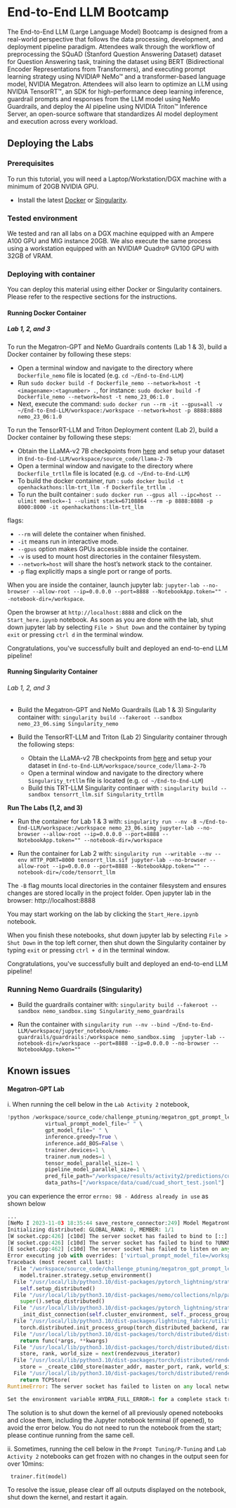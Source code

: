 # End-to-End LLM Bootcamp

The End-to-End LLM (Large Language Model) Bootcamp is designed from a real-world perspective that follows the data processing, development, and deployment pipeline paradigm. Attendees walk through the workflow of preprocessing the SQuAD (Stanford Question Answering Dataset) dataset for Question Answering task, training the dataset using BERT (Bidirectional Encoder Representations from Transformers), and executing prompt learning strategy using NVIDIA® NeMo™ and a transformer-based language model, NVIDIA Megatron. Attendees will also learn to optimize an LLM using NVIDIA TensorRT™, an SDK for high-performance deep learning inference, guardrail prompts and responses from the LLM model using NeMo Guardrails, and deploy the AI pipeline using NVIDIA Triton™ Inference Server, an open-source software that standardizes AI model deployment and execution across every workload.

## Deploying the Labs

### Prerequisites

To run this tutorial, you will need a Laptop/Workstation/DGX machine with a minimum of 20GB NVIDIA GPU.

- Install the latest [Docker](https://docs.docker.com/engine/install/) or [Singularity](https://sylabs.io/docs/).


### Tested environment

We tested and ran all labs on a DGX machine equipped with an Ampere A100 GPU and MIG instance 20GB. We also execute the same process using a workstation equipped with an NVIDIA® Quadro® GV100 GPU with 32GB of VRAM.


### Deploying with container

You can deploy this material using either Docker or Singularity containers. Please refer to the respective sections for the instructions.

#### Running Docker Container

##### Lab 1, 2, and 3 


To run the Megatron-GPT and NeMo Guardrails contents (Lab 1 & 3), build a Docker container by following these steps:  

- Open a terminal window and navigate to the directory where `Dockerfile_nemo` file is located (e.g. `cd ~/End-to-End-LLM`)
- Run `sudo docker build -f Dockerfile_nemo --network=host -t <imagename>:<tagnumber> .`, for instance: `sudo docker build -f Dockerfile_nemo --network=host -t nemo_23_06:1.0 .`
- Next, execute the command: `sudo docker run --rm -it --gpus=all -v ~/End-to-End-LLM/workspace:/workspace --network=host -p 8888:8888 nemo_23_06:1.0`

To run the TensorRT-LLM and Triton Deployment content (Lab 2), build a Docker container by following these steps: 

- Obtain the LLaMA-v2 7B checkpoints from [here](https://github.com/facebookresearch/llama) and setup your dataset in `End-to-End-LLM/workspace/source_code/llama-2-7b`
- Open a terminal window and navigate to the directory where `Dockerfile_trtllm` file is located (e.g. `cd ~/End-to-End-LLM`)
- To build the docker container, run : `sudo docker build -t openhackathons:llm-trt_llm -f Dockerfile_trtllm .`
- To run the built container : `sudo docker run --gpus all --ipc=host --ulimit memlock=-1 --ulimit stack=67108864 --rm -p 8888:8888 -p 8000:8000 -it openhackathons:llm-trt_llm`



flags:
- `--rm` will delete the container when finished.
- `-it` means run in interactive mode.
- `--gpus` option makes GPUs accessible inside the container.
- `-v` is used to mount host directories in the container filesystem.
- `--network=host` will share the host’s network stack to the container.
- `-p` flag explicitly maps a single port or range of ports.

When you are inside the container, launch jupyter lab: 
`jupyter-lab --no-browser --allow-root --ip=0.0.0.0 --port=8888 --NotebookApp.token="" --notebook-dir=/workspace`. 

Open the browser at `http://localhost:8888` and click on the `Start_here.ipynb` notebook.
As soon as you are done with the lab, shut down jupyter lab by selecting `File > Shut Down` and the container by typing `exit` or pressing `ctrl d` in the terminal window.

Congratulations, you've successfully built and deployed an end-to-end LLM pipeline!


#### Running Singularity Container

###### Lab 1, 2, and 3

- Build the Megatron-GPT and NeMo Guardrails (Lab 1 & 3) Singularity container with: `singularity build --fakeroot --sandbox nemo_23_06.simg Singularity_nemo`

- Build the TensorRT-LLM and Triton (Lab 2) Singularity container through the following steps:
    - Obtain the LLaMA-v2 7B checkpoints from [here](https://github.com/facebookresearch/llama) and setup your dataset in `End-to-End-LLM/workspace/source_code/llama-2-7b` 
    - Open a terminal window and navigate to the directory where `Singularity_trtllm` file is located (e.g. `cd ~/End-to-End-LLM`)
    - Build this TRT-LLM Singularity continaer with :  `singularity build --sandbox tensorrt_llm.sif Singularity_trtllm`


**Run The Labs (1,2, and 3)**

- Run the container for Lab 1 & 3 with: `singularity run --nv -B ~/End-to-End-LLM/workspace:/workspace nemo_23_06.simg jupyter-lab --no-browser --allow-root --ip=0.0.0.0 --port=8888 --NotebookApp.token="" --notebook-dir=/workspace`

- Run the container for Lab 2 with: `singularity run --writable --nv --env HTTP_PORT=8000 tensorrt_llm.sif jupyter-lab --no-browser --allow-root --ip=0.0.0.0 --port=8888 --NotebookApp.token="" --notebook-dir=/code/tensorrt_llm`
 


The `-B` flag mounts local directories in the container filesystem and ensures changes are stored locally in the project folder. Open jupyter lab in the browser: http://localhost:8888

You may start working on the lab by clicking the `Start_Here.ipynb` notebook.

When you finish these notebooks, shut down jupyter lab by selecting `File > Shut Down` in the top left corner, then shut down the Singularity container by typing `exit` or pressing `ctrl + d` in the terminal window.


Congratulations, you've successfully built and deployed an end-to-end LLM pipeline!


### Running Nemo Guardrails (Singularity)  

- Build the guardrails container with: `singularity build --fakeroot --sandbox nemo_sandbox.simg Singularity_nemo_guardrails`

- Run the container with `singularity run --nv --bind ~/End-to-End-LLM/workspace/jupyter_notebook/nemo-guardrails/guardrails:/workspace nemo_sandbox.simg  jupyter-lab --notebook-dir=/workspace --port=8888 --ip=0.0.0.0 --no-browser --NotebookApp.token=""`


## Known issues

#### Megatron-GPT Lab

i. When running the cell below in the `Lab Activity 2` notebook,

```python
!python /workspace/source_code/challenge_ptuning/megatron_gpt_prompt_learning_eval.py \
            virtual_prompt_model_file=" " \
            gpt_model_file=" " \
            inference.greedy=True \
            inference.add_BOS=False \
            trainer.devices=1 \
            trainer.num_nodes=1 \
            tensor_model_parallel_size=1 \
            pipeline_model_parallel_size=1 \
            pred_file_path="/workspace/results/activity2/predictions/cuad_predictions.txt"\
            data_paths=["/workspace/data/cuad/cuad_short_test.jsonl"]
````

you can experience the error `errno: 98 - Address already in use` as shown below

```python
...
[NeMo I 2023-11-03 18:35:44 save_restore_connector:249] Model MegatronGPTPromptLearningModel was successfully restored from /workspace/jupyter_notebook/nemo/nemo_experiments/p_tuning/2023-11-03_14-50-49/checkpoints/p_tuning.nemo.
Initializing distributed: GLOBAL_RANK: 0, MEMBER: 1/1
[W socket.cpp:426] [c10d] The server socket has failed to bind to [::]:53394 (errno: 98 - Address already in use).
[W socket.cpp:426] [c10d] The server socket has failed to bind to ?UNKNOWN? (errno: 98 - Address already in use).
[E socket.cpp:462] [c10d] The server socket has failed to listen on any local network address.
Error executing job with overrides: ['virtual_prompt_model_file=/workspace/jupyter_notebook/nemo/nemo_experiments/p_tuning/2023-11-03_14-50-49/checkpoints/p_tuning.nemo', 'gpt_model_file=/workspace/source_code/nemo_gpt1.3B_fp16.nemo', 'inference.greedy=True', 'inference.add_BOS=False', 'trainer.devices=1', 'trainer.num_nodes=1', 'tensor_model_parallel_size=1', 'pipeline_model_parallel_size=1', 'pred_file_path=/workspace/results/challenge_ptuning/predictions/cuad_predictions.txt', 'data_paths=[/workspace/data/cuad/cuad_short_test.jsonl]']
Traceback (most recent call last):
  File "/workspace/source_code/challenge_ptuning/megatron_gpt_prompt_learning_eval.py", line 121, in main
    model.trainer.strategy.setup_environment()
  File "/usr/local/lib/python3.10/dist-packages/pytorch_lightning/strategies/ddp.py", line 152, in setup_environment
    self.setup_distributed()
  File "/usr/local/lib/python3.10/dist-packages/nemo/collections/nlp/parts/nlp_overrides.py", line 100, in setup_distributed
    super().setup_distributed()
  File "/usr/local/lib/python3.10/dist-packages/pytorch_lightning/strategies/ddp.py", line 203, in setup_distributed
    _init_dist_connection(self.cluster_environment, self._process_group_backend, timeout=self._timeout)
  File "/usr/local/lib/python3.10/dist-packages/lightning_fabric/utilities/distributed.py", line 245, in _init_dist_connection
    torch.distributed.init_process_group(torch_distributed_backend, rank=global_rank, world_size=world_size, **kwargs)
  File "/usr/local/lib/python3.10/dist-packages/torch/distributed/distributed_c10d.py", line 145, in wrapper
    return func(*args, **kwargs)
  File "/usr/local/lib/python3.10/dist-packages/torch/distributed/distributed_c10d.py", line 1025, in init_process_group
    store, rank, world_size = next(rendezvous_iterator)
  File "/usr/local/lib/python3.10/dist-packages/torch/distributed/rendezvous.py", line 245, in _env_rendezvous_handler
    store = _create_c10d_store(master_addr, master_port, rank, world_size, timeout)
  File "/usr/local/lib/python3.10/dist-packages/torch/distributed/rendezvous.py", line 176, in _create_c10d_store
    return TCPStore(
RuntimeError: The server socket has failed to listen on any local network address. The server socket has failed to bind to [::]:53394 (errno: 98 - Address already in use). The server socket has failed to bind to ?UNKNOWN? (errno: 98 - Address already in use).

Set the environment variable HYDRA_FULL_ERROR=1 for a complete stack trace.

```
  
The solution is to shut down the kernel of all previously opened notebooks and close them, including the Jupyter notebook terminal (if opened), to avoid the error below. You do not need to run the notebook from the start; please continue running from the same cell.    

ii. Sometimes, running the cell below in the `Prompt Tuning/P-Tuning` and `Lab Activity 2` notebooks can get frozen with no changes in the output seen for over 10mins:

` trainer.fit(model)`

To resolve the issue, please clear off all outputs displayed on the notebook, shut down the kernel, and restart it again. 







